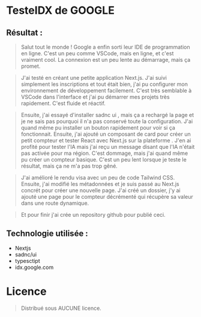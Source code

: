 # TesteIDX de GOOGLE 

## Résultat :

>Salut tout le monde ! Google a enfin sorti leur IDE de programmation en ligne. C'est un peu comme VSCode, mais en ligne, et c'est vraiment cool. La connexion est un peu lente au démarrage, mais ça promet.

> J'ai testé en créant une petite application Next.js. J'ai suivi simplement les inscriptions et tout était bien, j'ai pu configurer mon environnement de développement facilement. C'est très semblable à VSCode dans l'interface et j'ai pu démarrer mes projets très rapidement. C'est fluide et réactif.

> Ensuite, j'ai essayé d'installer sadnc ui , mais ça a rechargé la page et je ne sais pas pourquoi il n'a pas conservé toute la configuration. J'ai quand même pu installer un bouton rapidement pour voir si ça fonctionnait. Ensuite, j'ai ajouté un composant de card pour créer un petit compteur et tester React avec Next.js sur la plateforme . J'en ai profité pour tester l'IA mais j'ai reçu un message disant que l'IA n'était pas activée pour ma région. C'est dommage, mais j'ai quand même pu créer un compteur basique. C'est un peu lent lorsque je teste le résultat, mais ça ne m'a pas trop gêné.

 > J'ai amélioré le rendu visa avec un peu de code Tailwind CSS. Ensuite, j'ai modifié les métadonnées et je suis passé au Next.js concrét pour créer une nouvelle page. J'ai créé un dossier, j'y ai ajouté une page pour le compteur décrémenté qui récupère sa valeur dans une route dynamique.

> Et pour finir j'ai crée un repository github pour publié ceci.

## Technologie utilisée :

- Nextjs
- sadnc/ui 
- typesctipt 
- idx.google.com

# Licence 

> Distribué sous AUCUNE licence.

